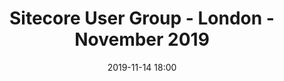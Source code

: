---
templateKey: 'event-page'
title: Sitecore User Group - London - November 2019
sup: London’s Technical User Group is back with post-symposium goodness! 🙌🏼
date: 2019-11-14 18:00
image: ./london-sagittarius-explore-group/images/huckletree.jpg
sponsors: Sagittarius, Explore Group
venue:
  name: Huckletree Shoreditch
  address: 14-18 Finsbury Square
  position: 51.521589,-0.086052
  details: Enter via the main Alphabeta Building reception. You will be shown down the central staircase, which goes straight into our event space. ✨
agenda:
  - agenda-item:
    time: "18:00"
    value: Arrival
  - talk:
    time: "18:30"
    who: Paul Stephen, CEO @ Sagittarius
    intro: Highlights from Symposium 2019
    description: >
      Join us for a ride through the land of Sitecore, and Pieter will show you all the new bits and pieces of the latest releases fit into the bigger picture. You’ll get a full overview of the Sitecore landscape and how our products work together. Highlighting what’s new since last Symposium and what’s coming in the upcoming release, all within the context of the full landscape and added value
  - talk:
    time: "19:00"
    who: Pieter Brinkman, Senior Director of Technical Marketing @ Sitecore
    intro: What's New in Sitecore Land?
    description: >
      Join us for a ride through the land of Sitecore, and Pieter will show you all the new bits and pieces of the latest releases fit into the bigger picture. You’ll get a full overview of the Sitecore landscape and how our products work together. Highlighting what’s new since last Symposium and what’s coming in the upcoming release, all within the context of the full landscape and added value.
  - agenda-item:
    time: "19:30"
    value: Break
  - talk:
    time: "20:00"
    who: Alex Washtell, Director @ Kasaku
    intro: Sitecore PowerShell Extensions - Sitecore's Swiss Army knife
    description: >
      Sitecore PowerShell Extensions is now considered an essential Sitecore module, but it's still underused. Find out how you can make giant productivity improvements in your Sitecore solutions with simple steps, and quickly deliver new functionality to your clients in minutes, not hours. Includes features from the just-released version 6.0.
  - talk:
    time: "20:30"
    who: Rob Earlam, Technical Evangelist of Sitecore Experience Commerce @ Sitecore
    intro: So you've installed XC, now what?
    description: >
      This session covers the gap we currently have with existing XC enablement. We have lots of documentation covering how to install XC locally and also how to develop plug-ins, but there are some steps that need to be performed between these two actions. In this session, we will cover how to set up an XC solution to follow Helix guidelines. This solution structure will contain code that needs to be published to each of the required publishing targets (XP & XC). See how to use Azure DevOps to create a simple CI pipeline to deploy this solution out to an Azure PaaS environment. 
  - agenda-item:
    time: "21:00"
    value: Networking
meta:
  metaTitle: Sitecore User Group - London November 2019 -  Sagittarius &amp; Explore Group 
  metaDescription: London’s Technical User Group is back with post-symposium goodness!
  metaKeywords: sitecore, user group, london, sagittarius, explore group
---